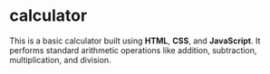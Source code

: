 # calculator
This is a basic calculator built using **HTML**, **CSS**, and **JavaScript**. It performs standard arithmetic operations like addition, subtraction, multiplication, and division.
